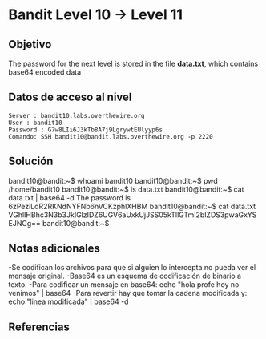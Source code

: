 # Bandit Level 10 → Level 11
## Objetivo
The password for the next level is stored in the file **data.txt**, which contains base64 encoded data
## Datos de acceso al nivel
```
Server : bandit10.labs.overthewire.org
User : bandit10
Password : G7w8LIi6J3kTb8A7j9LgrywtEUlyyp6s
Comando: SSH bandit10@bandit.labs.overthewire.org -p 2220
```
## Solución 
bandit10@bandit:~$ whoami
bandit10
bandit10@bandit:~$ pwd
/home/bandit10
bandit10@bandit:~$ ls
data.txt
bandit10@bandit:~$ cat data.txt | base64 -d
The password is 6zPeziLdR2RKNdNYFNb6nVCKzphlXHBM
bandit10@bandit:~$ cat data.txt
VGhlIHBhc3N3b3JkIGlzIDZ6UGV6aUxkUjJSS05kTllGTmI2blZDS3pwaGxYSEJNCg==
bandit10@bandit:~$
## Notas adicionales
-Se codifican los archivos para que si alguien lo   intercepta no pueda ver el mensaje original.
-Base64 es un esquema de codificación de binario a texto.
-Para codificar un mensaje en base64:
echo "hola profe hoy no venimos" | base64
-Para revertir hay que tomar la cadena modificada y:
echo "linea modificada" | base64 -d
## Referencias